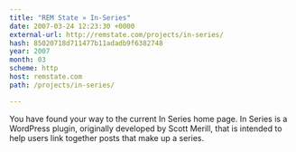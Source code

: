 ```yaml
---
title: "REM State » In-Series"
date: 2007-03-24 12:23:30 +0000
external-url: http://remstate.com/projects/in-series/
hash: 85020718d711477b11adadb9f6382748
year: 2007
month: 03
scheme: http
host: remstate.com
path: /projects/in-series/

---
```


You have found your way to the current In Series home page. In Series is a WordPress plugin, originally developed by Scott Merill, that is intended to help users link together posts that make up a series.
